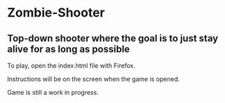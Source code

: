# Zombie-Shooter
Top-down shooter where the goal is to just stay alive for as long as possible
-
To play, open the index.html file with Firefox.

Instructions will be on the screen when the game is opened.

Game is still a work in progress.
